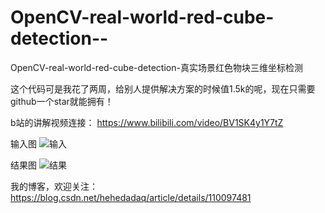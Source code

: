 # OpenCV-real-world-red-cube-detection--
OpenCV-real-world-red-cube-detection-真实场景红色物块三维坐标检测

这个代码可是我花了两周，给别人提供解决方案的时候值1.5k的呢，现在只需要github一个star就能拥有！

b站的讲解视频连接：
https://www.bilibili.com/video/BV1SK4y1Y7tZ

输入图
![输入](https://github.com/kaixindelele/OpenCV-real-world-red-cube-detection--/blob/main/input_image.jpg)


结果图
![结果](https://github.com/kaixindelele/OpenCV-real-world-red-cube-detection--/blob/main/results.png)

我的博客，欢迎关注：
https://blog.csdn.net/hehedadaq/article/details/110097481
